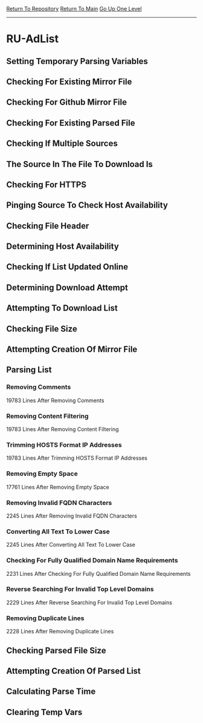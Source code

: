 [Return To Repository](https://github.com/deathbybandaid/piholeparser/)
[Return To Main](https://github.com/deathbybandaid/piholeparser/blob/master/RecentRunLogs/Mainlog.md)
[Go Up One Level](https://github.com/deathbybandaid/piholeparser/blob/master/RecentRunLogs/TopLevelScripts/30-Processing-External-Blacklists.md)
____________________________________
# RU-AdList
## Setting Temporary Parsing Variables
## Checking For Existing Mirror File
## Checking For Github Mirror File
## Checking For Existing Parsed File
## Checking If Multiple Sources
## The Source In The File To Download Is
## Checking For HTTPS
## Pinging Source To Check Host Availability
## Checking File Header
## Determining Host Availability
## Checking If List Updated Online
## Determining Download Attempt
## Attempting To Download List
## Checking File Size
## Attempting Creation Of Mirror File
## Parsing List
### Removing Comments
19783 Lines After Removing Comments
### Removing Content Filtering
19783 Lines After Removing Content Filtering
### Trimming HOSTS Format IP Addresses
19783 Lines After Trimming HOSTS Format IP Addresses
### Removing Empty Space
17761 Lines After Removing Empty Space
### Removing Invalid FQDN Characters
2245 Lines After Removing Invalid FQDN Characters
### Converting All Text To Lower Case
2245 Lines After Converting All Text To Lower Case
### Checking For Fully Qualified Domain Name Requirements
2231 Lines After Checking For Fully Qualified Domain Name Requirements
### Reverse Searching For Invalid Top Level Domains
2229 Lines After Reverse Searching For Invalid Top Level Domains
### Removing Duplicate Lines
2228 Lines After Removing Duplicate Lines
## Checking Parsed File Size
## Attempting Creation Of Parsed List
## Calculating Parse Time
## Clearing Temp Vars
